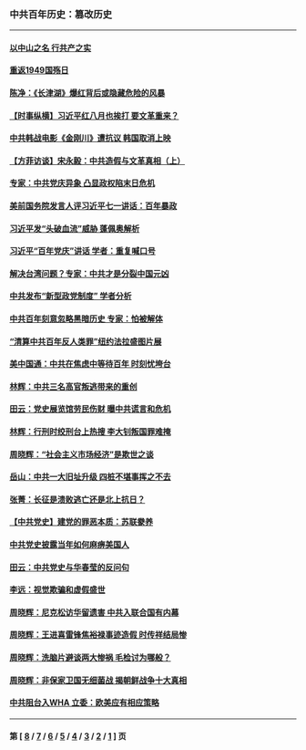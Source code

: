 ### 中共百年历史：篡改历史
---
#### [以中山之名 行共产之实](../../pages/nf1176115/n13346437.md?12280430) 
#### [重返1949国殇日](../../pages/nf1176115/n13346372.md?12280430) 
#### [陈净：《长津湖》爆红背后或隐藏危险的风暴](../../pages/nf1176115/n13314364.md?12280430) 
#### [【时事纵横】习近平红八月也挨打 要文革重来？](../../pages/nf1176115/n13231393.md?12280430) 
#### [中共韩战电影《金刚川》遭抗议 韩国取消上映](../../pages/nf1176115/n13219114.md?12280430) 
#### [【方菲访谈】宋永毅：中共造假与文革真相（上）](../../pages/nf1176115/n13200760.md?12280430) 
#### [专家：中共党庆异象 凸显政权陷末日危机](../../pages/nf1176115/n13067084.md?12280430) 
#### [美前国务院发言人评习近平七一讲话：百年暴政](../../pages/nf1176115/n13066986.md?12280430) 
#### [习近平发“头破血流”威胁 蓬佩奥解析](../../pages/nf1176115/n13063604.md?12280430) 
#### [习近平“百年党庆”讲话 学者：重复喊口号](../../pages/nf1176115/n13061411.md?12280430) 
#### [解决台湾问题？专家：中共才是分裂中国元凶](../../pages/nf1176115/n13060811.md?12280430) 
#### [中共发布“新型政党制度” 学者分析](../../pages/nf1176115/n13056354.md?12280430) 
#### [中共百年刻意忽略黑暗历史 专家：怕被解体](../../pages/nf1176115/n13056056.md?12280430) 
#### [“清算中共百年反人类罪”纽约法拉盛图片展](../../pages/nf1176115/n13052220.md?12280430) 
#### [美中国通：中共在焦虑中等待百年 时刻忧垮台](../../pages/nf1176115/n13048820.md?12280430) 
#### [林辉：中共三名高官叛逃带来的重创](../../pages/nf1176115/n13035206.md?12280430) 
#### [田云：党史展览馆劳民伤财 曝中共谎言和危机](../../pages/nf1176115/n13033900.md?12280430) 
#### [林辉：行刑时绞刑台上热搜 李大钊叛国罪难掩](../../pages/nf1176115/n13031965.md?12280430) 
#### [周晓辉：“社会主义市场经济”是欺世之谈](../../pages/nf1176115/n13024090.md?12280430) 
#### [岳山：中共一大旧址升级 四桩不堪事挥之不去](../../pages/nf1176115/n13021697.md?12280430) 
#### [张菁：长征是溃败逃亡还是北上抗日？](../../pages/nf1176115/n13020585.md?12280430) 
#### [【中共党史】建党的罪恶本质：苏联豢养](../../pages/nf1176115/n13011888.md?12280430) 
#### [中共党史披露当年如何麻痹美国人](../../pages/nf1176115/n12966400.md?12280430) 
#### [田云：中共党史与华春莹的反问句](../../pages/nf1176115/n12765178.md?12280430) 
#### [李远：视觉欺骗和虚假盛世](../../pages/nf1176115/n12993376.md?12280430) 
#### [周晓辉：尼克松访华留遗害 中共入联合国有内幕](../../pages/nf1176115/n12991422.md?12280430) 
#### [周晓辉：王进喜雷锋焦裕禄事迹造假 时传祥结局惨](../../pages/nf1176115/n12985497.md?12280430) 
#### [周晓辉：洗脑片避谈两大惨祸 毛检讨为哪般？](../../pages/nf1176115/n12971285.md?12280430) 
#### [周晓辉：非保家卫国无细菌战 揭朝鲜战争十大真相](../../pages/nf1176115/n12954161.md?12280430) 
#### [中共阻台入WHA 立委：欧美应有相应策略](../../pages/nf1176115/n12939343.md?12280430) 

---
#### 第 [ [8](./8.md?12280430) / [7](./7.md?12280430) / [6](./6.md?12280430) / [5](./5.md?12280430) / [4](./4.md?12280430) / [3](./3.md?12280430) / [2](./2.md?12280430) / [1](./1.md?12280430) ] 页
